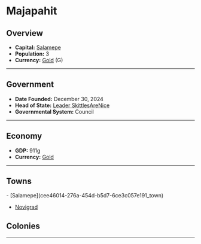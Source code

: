 <!--UNDEDITED FILE, remove this entire line if this file has been edited!-->
# <!--NAME-->Majapahit<!--NAME-->

## Overview

- **Capital:** <!--CAPITAL_LINK-->[Salamepe](cee46014-276a-454d-b5d7-6ce3c057e191_town)<!--CAPITAL_LINK-->
- **Population:** <!--POPULATION-->3<!--POPULATION-->
- **Currency:** <!--CURRENCY_LINK-->[Gold](Gold_currency)<!--CURRENCY_LINK--> (<!--CURRENCY_ABV-->G<!--CURRENCY_ABV-->)

---

## Government

- **Date Founded:** <!--FOUNDED-->December 30, 2024<!--FOUNDED-->
- **Head of State:** <!--LEADER_TITLE_LINK-->[Leader SkittlesAreNice](SkittlesAreNice_user)<!--LEADER_TITLE_LINK-->
- **Governmental System:** <!--GOVERNMENT-->Council<!--GOVERNMENT-->

---

## Economy

- **GDP:** <!--GDP-->911g<!--GDP-->
- **Currency:** <!--CURRENCY_LINK-->[Gold](Gold_currency)<!--CURRENCY_LINK-->

---

## Towns

<!--TOWNS-->- [Salamepe](cee46014-276a-454d-b5d7-6ce3c057e191_town)
- [Novigrad](37e63f63-bec1-497d-b903-29fbe3256f44_town)<!--TOWNS-->

## Colonies

<!--COLONIES--><!--COLONIES-->

---
